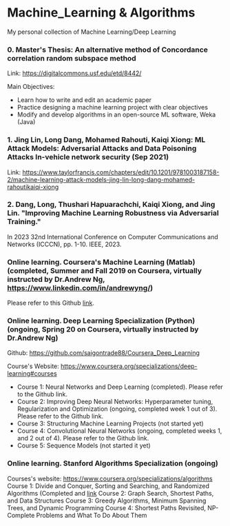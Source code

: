 # Machine_Learning & Algorithms
My personal collection of Machine Learning/Deep Learning

### 0. Master's Thesis: An alternative method of Concordance correlation random subspace method

Link: https://digitalcommons.usf.edu/etd/8442/

Main Objectives: 
  - Learn how to write and edit an academic paper
  - Practice designing a machine learning project with clear objectives
  - Modify and develop algorithms in an open-source ML software, Weka (Java)

### 1. Jing Lin, Long Dang, Mohamed Rahouti, Kaiqi Xiong: ML Attack Models: Adversarial Attacks and Data Poisoning Attacks In-vehicle network security (Sep 2021)

Link: https://www.taylorfrancis.com/chapters/edit/10.1201/9781003187158-2/machine-learning-attack-models-jing-lin-long-dang-mohamed-rahoutikaiqi-xiong

### 2. Dang, Long, Thushari Hapuarachchi, Kaiqi Xiong, and Jing Lin. "Improving Machine Learning Robustness via Adversarial Training." 
In 2023 32nd International Conference on Computer Communications and Networks (ICCCN), pp. 1-10. IEEE, 2023.
 
### Online learning. Coursera's Machine Learning (Matlab) (completed, Summer and Fall 2019 on Coursera, virtually instructed by Dr.Andrew Ng, https://www.linkedin.com/in/andrewyng/)

Please refer to this Github [link](https://github.com/saigontrade88/Coursera_ML_Stanford_Uni/tree/master/Stanford).

### Online learning. Deep Learning Specialization (Python) (ongoing, Spring 20 on Coursera, virtually instructed by Dr.Andrew Ng)

Github: https://github.com/saigontrade88/Coursera_Deep_Learning

Course's Website: https://www.coursera.org/specializations/deep-learning#courses

- Course 1: Neural Networks and Deep Learning (completed). Please refer to the Github link.
- Course 2: Improving Deep Neural Networks: Hyperparameter tuning, Regularization and Optimization (ongoing, completed week 1 out of 3). Please refer to the Github link.
- Course 3: Structuring Machine Learning Projects (not started yet)
- Course 4: Convolutional Neural Networks (ongoing, completed weeks 1, and 2 out of 4). Please refer to the Github link.
- Course 5: Sequence Models (not started it yet)
### Online learning. Stanford Algorithms Specialization (ongoing) 

Courses's website: https://www.coursera.org/specializations/algorithms
Course 1: Divide and Conquer, Sorting and Searching, and Randomized Algorithms (Completed and [link](https://coursera.org/share/320d95b509057f7786f2bda724955818)
Course 2: Graph Search, Shortest Paths, and Data Structures
Course 3: Greedy Algorithms, Minimum Spanning Trees, and Dynamic Programming
Course 4: Shortest Paths Revisited, NP-Complete Problems and What To Do About Them
